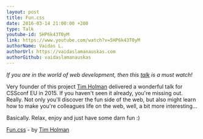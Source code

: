 ```yaml
---
layout: post
title: Fun.css
date: 2016-03-14 21:00:00 +200
type: Talk
youtube-id: 5HP6k43T0yM
link: https://www.youtube.com/watch?v=5HP6k43T0yM
authorName: Vaidas L.
authorUrl: https://vaidaslamanauskas.com
authorGithub: vaidaslamanauskas
---
```


_If you are in the world of web development, then this [talk](https://www.youtube.com/watch?v=5HP6k43T0yM) is a must watch!_

Very founder of this project [Tim Holman](http://tholman.com/) delivered a wonderful talk for CSSconf EU in 2015. If you haven't seen it already, you're missing out. Really. Not only you'll discover the fun side of the web, but also might learn how to make you're colleagues life on the web, well, a bit more interesting...

Basically. Relax, enjoy and just have some darn fun :)

[Fun.css](https://www.youtube.com/watch?v=5HP6k43T0yM) - by [Tim Holman](http://tholman.com/)
